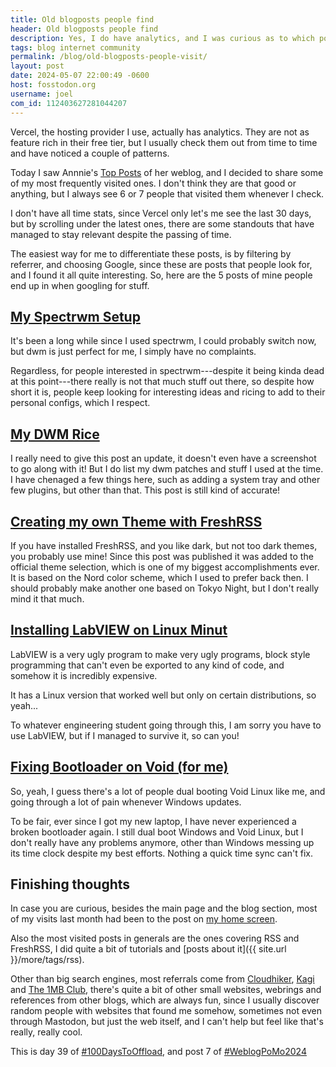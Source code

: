 ```yaml
---
title: Old blogposts people find 
header: Old blogposts people find
description: Yes, I do have analytics, and I was curious as to which posts from this blog where found most often by people on the internet, here are the results!
tags: blog internet community
permalink: /blog/old-blogposts-people-visit/
layout: post
date: 2024-05-07 22:00:49 -0600
host: fosstodon.org
username: joel
com_id: 112403627281044207
---
```


Vercel, the hosting provider I use, actually has analytics. They are not as feature rich in their free tier, but I usually check them out from time to time and have noticed a couple of patterns.

Today I saw Annnie's [Top Posts](https://weblog.anniegreens.lol/2024/05/weblog-top-posts) of her weblog, and I decided to share some of my most frequently visited ones. I don't think they are that good or anything, but I always see 6 or 7 people that visited them whenever I check.

I don't have all time stats, since Vercel only let's me see the last 30 days, but by scrolling under the latest ones, there are some standouts that have managed to stay relevant despite the passing of time.

The easiest way for me to differentiate these posts, is by filtering by referrer, and choosing Google, since these are posts that people look for, and I found it all quite interesting. So, here are the 5 posts of mine people end up in when googling for stuff.

## [My Spectrwm Setup](https://joelchrono.xyz/blog/spectrwm-setup)

It's been a long while since I used spectrwm, I could probably switch now, but dwm is just perfect for me, I simply have no complaints.

Regardless, for people interested in spectrwm---despite it being kinda dead at this point---there really is not that much stuff out there, so despite how short it is, people keep looking for interesting ideas and ricing to add to their personal configs, which I respect.

## [My DWM Rice](https://joelchrono.xyz/blog/ricing-dwm-2022)

I really need to give this post an update, it doesn't even have a screenshot to go along with it! But I do list my dwm patches and stuff I used at the time. I have chenaged a few things here, such as adding a system tray and other few plugins, but other than that. This post is still kind of accurate! 

## [Creating my own Theme with FreshRSS](https://joelchrono.xyz/blog/creating-my-own-theme-for-freshrss)

If you have installed FreshRSS, and you like dark, but not too dark themes, you probably use mine! Since this post was published it was added to the official theme selection, which is one of my biggest accomplishments ever. It is based on the Nord color scheme, which I used to prefer back then. I should probably make another one based on Tokyo Night, but I don't really mind it that much.

## [Installing LabVIEW on Linux Minut](https://joelchrono.xyz/blog/installing-labview-in-linux-mint-20-3)

LabVIEW is a very ugly program to make very ugly programs, block style programming that can't even be exported to any kind of code, and somehow it is incredibly expensive.

It has a Linux version that worked well but only on certain distributions, so yeah...

To whatever engineering student going through this, I am sorry you have to use LabVIEW, but if I managed to survive it, so can you!

## [Fixing Bootloader on Void (for me)](https://joelchrono.xyz/blog/survive-windows-void)

So, yeah, I guess there's a lot of people dual booting Void Linux like me, and going through a lot of pain whenever Windows updates.

To be fair, ever since I got my new laptop, I have never experienced a broken bootloader again. I still dual boot Windows and Void Linux, but I don't really have any problems anymore, other than Windows messing up its time clock despite my best efforts. Nothing a quick time sync can't fix.


## Finishing thoughts

In case you are curious, besides the main page and the blog section, most of my visits last month had been to the post on [my home screen](https://joelchrono.xyz/blog/my-home-screen-2024/).

Also the most visited posts in generals are the ones covering RSS and FreshRSS, I did quite a bit of tutorials and [posts about it]({{ site.url }}/more/tags/rss).

Other than big search engines, most referrals come from [Cloudhiker](https://cloudkiker.net), [Kagi](https://kagi.com) and [The 1MB Club](https://1mb.club), there's quite a bit of other small websites, webrings and references from other blogs, which are always fun, since I usually discover random people with websites that found me somehow, sometimes not even through Mastodon, but just the web itself, and I can't help but feel like that's really, really cool.

This is day 39 of [#100DaysToOffload](https://100daystooffload.com), and post 7 of [#WeblogPoMo2024](https://weblog.anniegreens.lol/weblog-posting-month-2024)
